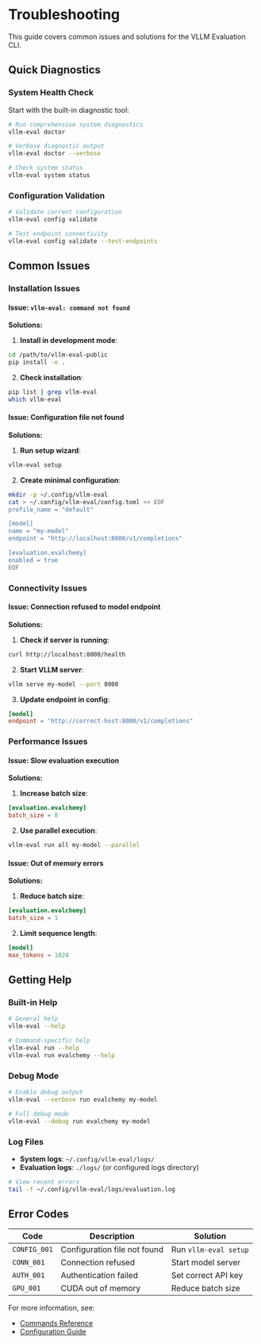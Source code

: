# Troubleshooting

This guide covers common issues and solutions for the VLLM Evaluation CLI.

## Quick Diagnostics

### System Health Check

Start with the built-in diagnostic tool:

```bash
# Run comprehensive system diagnostics
vllm-eval doctor

# Verbose diagnostic output
vllm-eval doctor --verbose

# Check system status
vllm-eval system status
```

### Configuration Validation

```bash
# Validate current configuration
vllm-eval config validate

# Test endpoint connectivity
vllm-eval config validate --test-endpoints
```

## Common Issues

### Installation Issues

#### Issue: `vllm-eval: command not found`

**Solutions:**

1. **Install in development mode**:
```bash
cd /path/to/vllm-eval-public
pip install -e .
```

2. **Check installation**:
```bash
pip list | grep vllm-eval
which vllm-eval
```

#### Issue: Configuration file not found

**Solutions:**

1. **Run setup wizard**:
```bash
vllm-eval setup
```

2. **Create minimal configuration**:
```bash
mkdir -p ~/.config/vllm-eval
cat > ~/.config/vllm-eval/config.toml << EOF
profile_name = "default"

[model]
name = "my-model"
endpoint = "http://localhost:8000/v1/completions"

[evaluation.evalchemy]
enabled = true
EOF
```

### Connectivity Issues

#### Issue: Connection refused to model endpoint

**Solutions:**

1. **Check if server is running**:
```bash
curl http://localhost:8000/health
```

2. **Start VLLM server**:
```bash
vllm serve my-model --port 8000
```

3. **Update endpoint in config**:
```toml
[model]
endpoint = "http://correct-host:8000/v1/completions"
```

### Performance Issues

#### Issue: Slow evaluation execution

**Solutions:**

1. **Increase batch size**:
```toml
[evaluation.evalchemy]
batch_size = 8
```

2. **Use parallel execution**:
```bash
vllm-eval run all my-model --parallel
```

#### Issue: Out of memory errors

**Solutions:**

1. **Reduce batch size**:
```toml
[evaluation.evalchemy]
batch_size = 1
```

2. **Limit sequence length**:
```toml
[model]
max_tokens = 1024
```

## Getting Help

### Built-in Help

```bash
# General help
vllm-eval --help

# Command-specific help
vllm-eval run --help
vllm-eval run evalchemy --help
```

### Debug Mode

```bash
# Enable debug output
vllm-eval --verbose run evalchemy my-model

# Full debug mode
vllm-eval --debug run evalchemy my-model
```

### Log Files

- **System logs**: `~/.config/vllm-eval/logs/`
- **Evaluation logs**: `./logs/` (or configured logs directory)

```bash
# View recent errors
tail -f ~/.config/vllm-eval/logs/evaluation.log
```

## Error Codes

| Code | Description | Solution |
|------|-------------|----------|
| `CONFIG_001` | Configuration file not found | Run `vllm-eval setup` |
| `CONN_001` | Connection refused | Start model server |
| `AUTH_001` | Authentication failed | Set correct API key |
| `GPU_001` | CUDA out of memory | Reduce batch size |

For more information, see:
- [Commands Reference](commands.md)
- [Configuration Guide](configuration.md)
